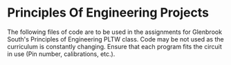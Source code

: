 # Principles Of Engineering Projects

The following files of code are to be used in the assignments for Glenbrook South's Principles of Engineering PLTW class. Code may be not used as the curriculum is constantly changing. Ensure that each program fits the circuit in use (Pin number, calibrations, etc.).
